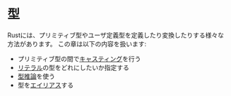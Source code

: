 <!--
# Types
-->
# 型

<!--
Rust provides several mechanisms to change or define the type of primitive and
user defined types. The following sections cover:
-->
Rustには、プリミティブ型やユーザ定義型を定義したり変換したりする様々な方法があります。
この章は以下の内容を扱います:
<!--
* [Casting] between primitive types
* Specifying the desired type of [literals]
* Using [type inference]
* [Aliasing] types
	-->
* プリミティブ型の間で[キャスティング]を行う
* [リテラル]の型をどれにしたいか指定する
* [型推論]を使う
* 型を[エイリアス]する

<!--
[Casting]: types/cast.md
[literals]: types/literals.md
[type inference]: types/inference.md
[Aliasing]: types/alias.md
-->
[キャスティング]: types/cast.md
[リテラル]: types/literals.md
[型推論]: types/inference.md
[エイリアス]: types/alias.md

